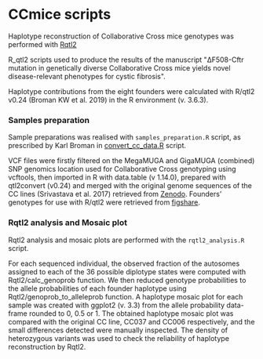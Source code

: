# CCmice scripts

Haplotype reconstruction of Collaborative Cross mice genotypes was performed with [Rqtl2](https://kbroman.org/qtl2/)

R_qtl2 scripts used to produce the results of the manuscript "ΔF508-Cftr mutation in genetically diverse Collaborative Cross mice yields novel disease-relevant phenotypes for cystic fibrosis".


Haplotype contributions from the eight founders were calculated with R/qtl2 v0.24 (Broman KW et al. 2019) in the R environment (v. 3.6.3). 

### Samples preparation ###
Sample preparations was realised with ``samples_preparation.R`` script, as prescribed by Karl Broman in [convert_cc_data.R](https://github.com/rqtl/qtl2data/blob/main/CC/R/convert_cc_data.R) script.

VCF files were firstly filtered on the MegaMUGA and GigaMUGA (combined) SNP genomics location used for Collaborative Cross genotyping using vcftools, then imported in R with data.table (v 1.14.0), prepared with qtl2convert (v0.24) and merged with the original genome sequences of the CC lines (Srivastava et al. 2017) retrieved from [Zenodo](https://doi.org/10.5281/zenodo.377036). Founders’ genotypes for use with R/qtl2 were retrieved from [figshare](https://doi.org/10.6084/m9.figshare.5404762.v2).

### Rqtl2 analysis and Mosaic plot ###
Rqtl2 analysis and mosaic plots are performed with the ``rqtl2_analysis.R`` script. 

For each sequenced individual, the observed fraction of the autosomes assigned to each of the 36 possible diplotype states were computed with Rqtl2/calc_genoprob function. We then reduced genotype probabilities to the allele probabilities of each founder haplotype using Rqtl2/genoprob_to_alleleprob function. A haplotype mosaic plot for each sample was created with ggplot2 (v. 3.3) from the allele probability data-frame rounded to 0, 0.5 or 1. The obtained haplotype mosaic plot was compared with the original CC line, CC037 and CC006 respectively, and the small differences detected were manually inspected. The density of heterozygous variants was used to check the reliability of haplotype reconstruction by Rqtl2.

